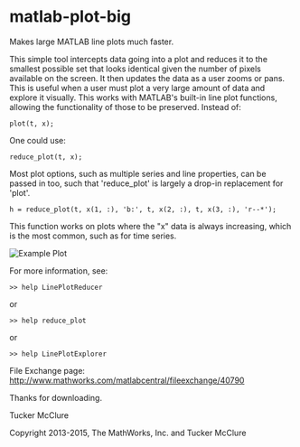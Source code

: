 # matlab-plot-big

Makes large MATLAB line plots much faster.

This simple tool intercepts data going into a plot and reduces it to the smallest possible set that looks identical given the number of pixels available on the screen. It then updates the data as a user zooms or pans. This is useful when a user must plot a very large amount of data and explore it visually. 
This works with MATLAB's built-in line plot functions, allowing the functionality of those to be preserved. 
Instead of:

```
plot(t, x);
```

One could use:

```
reduce_plot(t, x);
```

Most plot options, such as multiple series and line properties, can be passed in too, such that 'reduce_plot' is largely a drop-in replacement for 'plot'.

```
h = reduce_plot(t, x(1, :), 'b:', t, x(2, :), t, x(3, :), 'r--*');
```

This function works on plots where the "x" data is always increasing, which is the most common, such as for time series.

![Example Plot](http://www.mathworks.com/matlabcentral/fileexchange/screenshots/21582/preview.jpg)

For more information, see:

```
>> help LinePlotReducer
```

or

```
>> help reduce_plot
```

or

```
>> help LinePlotExplorer
```

File Exchange page: http://www.mathworks.com/matlabcentral/fileexchange/40790

Thanks for downloading.

Tucker McClure

Copyright 2013-2015, The MathWorks, Inc. and Tucker McClure
